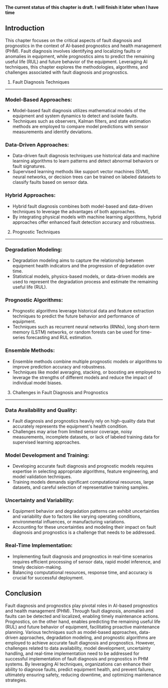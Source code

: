 **The current status of this chapter is draft. I will finish it later when I have time**

Introduction
------------

This chapter focuses on the critical aspects of fault diagnosis and prognostics in the context of AI-based prognostics and health management (PHM). Fault diagnosis involves identifying and localizing faults or anomalies in equipment, while prognostics aims to predict the remaining useful life (RUL) and future behavior of the equipment. Leveraging AI techniques, this chapter explores the methodologies, algorithms, and challenges associated with fault diagnosis and prognostics.

1. Fault Diagnosis Techniques
-----------------------------

### Model-Based Approaches:

* Model-based fault diagnosis utilizes mathematical models of the equipment and system dynamics to detect and isolate faults.
* Techniques such as observers, Kalman filters, and state estimation methods are employed to compare model predictions with sensor measurements and identify deviations.

### Data-Driven Approaches:

* Data-driven fault diagnosis techniques use historical data and machine learning algorithms to learn patterns and detect abnormal behaviors or fault signatures.
* Supervised learning methods like support vector machines (SVM), neural networks, or decision trees can be trained on labeled datasets to classify faults based on sensor data.

### Hybrid Approaches:

* Hybrid fault diagnosis combines both model-based and data-driven techniques to leverage the advantages of both approaches.
* By integrating physical models with machine learning algorithms, hybrid approaches offer enhanced fault detection accuracy and robustness.

2. Prognostic Techniques
------------------------

### Degradation Modeling:

* Degradation modeling aims to capture the relationship between equipment health indicators and the progression of degradation over time.
* Statistical models, physics-based models, or data-driven models are used to represent the degradation process and estimate the remaining useful life (RUL).

### Prognostic Algorithms:

* Prognostic algorithms leverage historical data and feature extraction techniques to predict the future behavior and performance of equipment.
* Techniques such as recurrent neural networks (RNNs), long short-term memory (LSTM) networks, or random forests can be used for time-series forecasting and RUL estimation.

### Ensemble Methods:

* Ensemble methods combine multiple prognostic models or algorithms to improve prediction accuracy and robustness.
* Techniques like model averaging, stacking, or boosting are employed to leverage the strengths of different models and reduce the impact of individual model biases.

3. Challenges in Fault Diagnosis and Prognostics
------------------------------------------------

### Data Availability and Quality:

* Fault diagnosis and prognostics heavily rely on high-quality data that accurately represents the equipment's health condition.
* Challenges may arise from limited sensor coverage, noisy measurements, incomplete datasets, or lack of labeled training data for supervised learning approaches.

### Model Development and Training:

* Developing accurate fault diagnosis and prognostic models requires expertise in selecting appropriate algorithms, feature engineering, and model validation techniques.
* Training models demands significant computational resources, large datasets, and careful selection of representative training samples.

### Uncertainty and Variability:

* Equipment behavior and degradation patterns can exhibit uncertainties and variability due to factors like varying operating conditions, environmental influences, or manufacturing variations.
* Accounting for these uncertainties and modeling their impact on fault diagnosis and prognostics is a challenge that needs to be addressed.

### Real-Time Implementation:

* Implementing fault diagnosis and prognostics in real-time scenarios requires efficient processing of sensor data, rapid model inference, and timely decision-making.
* Balancing computational resources, response time, and accuracy is crucial for successful deployment.

Conclusion
----------

Fault diagnosis and prognostics play pivotal roles in AI-based prognostics and health management (PHM). Through fault diagnosis, anomalies and faults can be detected and localized, enabling timely maintenance actions. Prognostics, on the other hand, enables predicting the remaining useful life (RUL) and future behavior of equipment, facilitating proactive maintenance planning. Various techniques such as model-based approaches, data-driven approaches, degradation modeling, and prognostic algorithms are employed to achieve accurate fault diagnosis and prognostics. However, challenges related to data availability, model development, uncertainty handling, and real-time implementation need to be addressed for successful implementation of fault diagnosis and prognostics in PHM systems. By leveraging AI techniques, organizations can enhance their ability to diagnose faults, predict equipment health, and prevent failures, ultimately ensuring safety, reducing downtime, and optimizing maintenance strategies.

